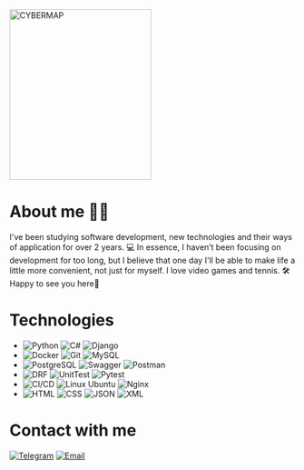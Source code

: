 <img src="https://i.pinimg.com/originals/7b/2c/ce/7b2cce4cc35020a5da4729270300b175.gif" width="250" height="300" alt="CYBERMAP">

# About me 👨‍💻
I've been studying software development, new technologies and their ways of application for over 2 years. 💻
In essence, I haven’t been focusing on development for too long, but I believe that one day I'll be able to make life a little more convenient, not just for myself. I love video games and tennis. 🛠️
Happy to see you here🕺

# Technologies

* ![Python](https://img.shields.io/badge/Python-3776AB?style=for-the-badge&logo=python&logoColor=white) ![C#](https://img.shields.io/badge/C%23-239120?style=for-the-badge&logo=c-sharp&logoColor=white) ![Django](https://img.shields.io/badge/Django-092E20?style=for-the-badge&logo=django&logoColor=white)
* ![Docker](https://img.shields.io/badge/Docker-2496ED?style=for-the-badge&logo=docker&logoColor=white) ![Git](https://img.shields.io/badge/Git-F05032?style=for-the-badge&logo=git&logoColor=white)  ![MySQL](https://img.shields.io/badge/MySQL-4479A1?style=for-the-badge&logo=mysql&logoColor=white)
* ![PostgreSQL](https://img.shields.io/badge/PostgreSQL-4169E1?style=for-the-badge&logo=postgresql&logoColor=white) ![Swagger](https://img.shields.io/badge/Swagger-85EA2D?style=for-the-badge&logo=swagger&logoColor=black) ![Postman](https://img.shields.io/badge/Postman-FF6C37?style=for-the-badge&logo=postman&logoColor=white)
* ![DRF](https://img.shields.io/badge/DRF-FF6F00?style=for-the-badge&logo=django&logoColor=white) ![UnitTest](https://img.shields.io/badge/UnitTest-009688?style=for-the-badge&logo=python&logoColor=white) ![Pytest](https://img.shields.io/badge/Pytest-303030?style=for-the-badge&logo=pytest&logoColor=white)
* ![CI/CD](https://img.shields.io/badge/CI/CD-3D3D3D?style=for-the-badge&logo=git&logoColor=white) ![Linux Ubuntu](https://img.shields.io/badge/Linux_Ubuntu-E95420?style=for-the-badge&logo=ubuntu&logoColor=white) ![Nginx](https://img.shields.io/badge/Nginx-009639?style=for-the-badge&logo=nginx&logoColor=white)
* ![HTML](https://img.shields.io/badge/HTML-E34F26?style=for-the-badge&logo=html5&logoColor=white) ![CSS](https://img.shields.io/badge/CSS-1572B6?style=for-the-badge&logo=css3&logoColor=white) ![JSON](https://img.shields.io/badge/JSON-000000?style=for-the-badge&logo=json&logoColor=white) ![XML](https://img.shields.io/badge/XML-FF9C00?style=for-the-badge&logo=xml&logoColor=white)
 

# Contact with me
[![Telegram](https://img.shields.io/badge/Telegram-%40vhlinkos_me-%230077b5?style=for-the-badge&logo=telegram&logoColor=#0088cc)](https://t.me/vhlinkos_me)
[![Email](https://img.shields.io/badge/Email-%20vhlinkos@gmail.com-%230077b5?style=for-the-badge&logo=gmail&logoColor=red)](mailto:vhlinkos@gmail.com)



